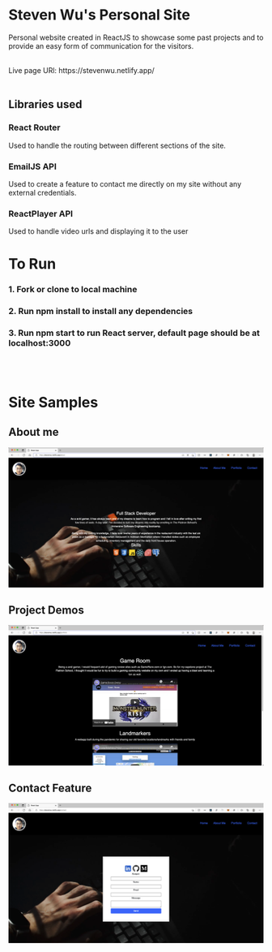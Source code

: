 # Steven Wu's Personal Site 
Personal website created in ReactJS to showcase some past projects and to provide an easy form of communication for the visitors.

<br>
Live page URl: https://stevenwu.netlify.app/
<br></br>


## Libraries used

### React Router
Used to handle the routing between different sections of the site.

### EmailJS API
Used to create a feature to contact me directly on my site without any external credentials.

### ReactPlayer API
Used to handle video urls and displaying it to the user

# To Run

### 1. Fork or clone to local machine
### 2. Run npm install to install any dependencies
### 3. Run npm start to run React server, default page should be at    localhost:3000 
<br></br>

# Site Samples
## About me
![App](/src/images/sample2.jpeg)
## Project Demos
![App](/src/images/sample1.jpeg)
## Contact Feature
![App](/src/images/sample3.jpeg)



